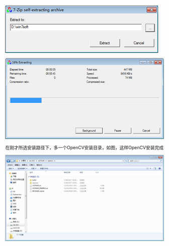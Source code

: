 ![](/assets/import.png)

![](/assets/import1.png)

在刚才所选安装路径下，多一个OpenCV安装目录，如图，这样OpenCV安装完成

![](/assets/import2.png)

